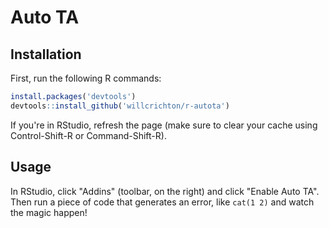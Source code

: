 # Auto TA

## Installation

First, run the following R commands:

```r
install.packages('devtools')
devtools::install_github('willcrichton/r-autota')
```

If you're in RStudio, refresh the page (make sure to clear your cache using Control-Shift-R or Command-Shift-R).

## Usage

In RStudio, click "Addins" (toolbar, on the right) and click "Enable Auto TA". Then run a piece of code that generates an error, like `cat(1 2)` and watch the magic happen!
